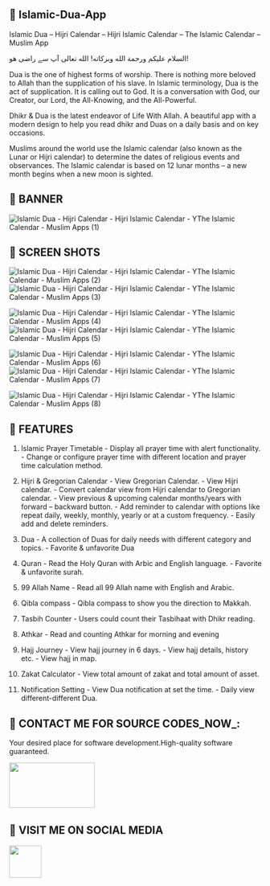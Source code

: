 ## :tada: Islamic-Dua-App
Islamic Dua – Hijri Calendar – Hijri Islamic Calendar – The Islamic Calendar – Muslim App

السلام عليكم ورحمة الله وبركاته! الله تعالی آپ سے راضی ھو!

Dua is the one of highest forms of worship. There is nothing more beloved to Allah than the supplication of his slave. In Islamic terminology, Dua is the act of supplication. It is calling out to God. It is a conversation with God, our Creator, our Lord, the All-Knowing, and the All-Powerful.

Dhikr & Dua is the latest endeavor of Life With Allah. A beautiful app with a modern design to help you read dhikr and Duas on a daily basis and on key occasions.

Muslims around the world use the Islamic calendar (also known as the Lunar or Hijri calendar) to determine the dates of religious events and observances. The Islamic calendar is based on 12 lunar months – a new month begins when a new moon is sighted.

## :tada: BANNER

![Islamic Dua - Hijri Calendar - Hijri Islamic Calendar - YThe Islamic Calendar - Muslim Apps (1)](https://github.com/SultanAyubi360/Islamic-Dua-App/assets/112378013/f505cab6-713f-455a-bee7-e6628d544436)

## :tada: SCREEN SHOTS

![Islamic Dua - Hijri Calendar - Hijri Islamic Calendar - YThe Islamic Calendar - Muslim Apps (2)](https://github.com/SultanAyubi360/Islamic-Dua-App/assets/112378013/9ee579e1-44dd-4069-a2da-8bc8a7bd62f1)
![Islamic Dua - Hijri Calendar - Hijri Islamic Calendar - YThe Islamic Calendar - Muslim Apps (3)](https://github.com/SultanAyubi360/Islamic-Dua-App/assets/112378013/9f5f6c6f-85a3-4e15-a463-8aedc8027586)

![Islamic Dua - Hijri Calendar - Hijri Islamic Calendar - YThe Islamic Calendar - Muslim Apps (4)](https://github.com/SultanAyubi360/Islamic-Dua-App/assets/112378013/2d6580d7-499b-4a9e-9a95-584b9ce55181)
![Islamic Dua - Hijri Calendar - Hijri Islamic Calendar - YThe Islamic Calendar - Muslim Apps (5)](https://github.com/SultanAyubi360/Islamic-Dua-App/assets/112378013/479573d2-db18-46e9-83f2-c94a93241af2)

![Islamic Dua - Hijri Calendar - Hijri Islamic Calendar - YThe Islamic Calendar - Muslim Apps (6)](https://github.com/SultanAyubi360/Islamic-Dua-App/assets/112378013/f3079049-4af8-46ee-889c-9f319d4514ac)
![Islamic Dua - Hijri Calendar - Hijri Islamic Calendar - YThe Islamic Calendar - Muslim Apps (7)](https://github.com/SultanAyubi360/Islamic-Dua-App/assets/112378013/61c27319-1b1e-4fc7-bc39-bc423557fdce)

![Islamic Dua - Hijri Calendar - Hijri Islamic Calendar - YThe Islamic Calendar - Muslim Apps (8)](https://github.com/SultanAyubi360/Islamic-Dua-App/assets/112378013/b69fc4c1-fc91-4c98-8f35-cfd12a02f13e)


## :tada: FEATURES

1. Islamic Prayer Timetable - Display all prayer time with alert functionality. - Change or configure prayer time with different location and prayer time calculation method.

2. Hijri & Gregorian Calendar - View Gregorian Calendar. - View Hijri calendar. - Convert calendar view from Hijri calendar to Gregorian calendar. - View previous & upcoming calendar months/years with forward – backward button. - Add reminder to calendar with options like repeat daily, weekly, monthly, yearly or at a custom frequency. - Easily add and delete reminders.

3. Dua - A collection of Duas for daily needs with different category and topics. - Favorite & unfavorite Dua

4. Quran - Read the Holy Quran with Arbic and English language. - Favorite & unfavorite surah.

5. 99 Allah Name - Read all 99 Allah name with English and Arabic.

6. Qibla compass - Qibla compass to show you the direction to Makkah.

7. Tasbih Counter - Users could count their Tasbihaat with Dhikr reading.

8. Athkar - Read and counting Athkar for morning and evening

9. Hajj Journey - View hajj journey in 6 days. - View hajj details, history etc. - View hajj in map.

10. Zakat Calculator - View total amount of zakat and total amount of asset.

11. Notification Setting - View Dua notification at set the time. - Daily view different-different Dua.


## :tada: CONTACT ME FOR SOURCE CODES_NOW_:

Your desired place for software development.High-quality software guaranteed.

<a href="https://wa.link/1f2deb"><img src="https://logos-world.net/wp-content/uploads/2020/05/WhatsApp-Symbol.png" width="170" height="90" /></a>&nbsp;&nbsp;&nbsp;&nbsp;&nbsp;


## :tada: VISIT ME ON SOCIAL MEDIA

<a href="https://www.facebook.com/profile.php?id=100093770020415&mibextid=ZbWKwL"><img src="https://images.app.goo.gl/MAUwbSujRazdQiH67" width="64" height="64" /></a>&nbsp;&nbsp;&nbsp;&nbsp;&nbsp;


